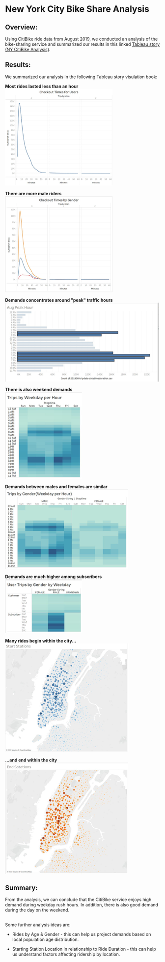 # New York City Bike Share Analysis

## Overview:
Using CitiBike ride data from August 2019, we conducted an analysis of the bike-sharing service and summarized our results in this linked [Tableau story (NY CitiBike Analysis)](https://public.tableau.com/app/profile/ying.ko5568/viz/NYC_Citibike_Challenge_16621374036050/NYCitiBikeAnalysis?publish=yes).  

## Results:
We summarized our analysis in the following Tableau story visulation book:

**Most rides lasted less than an hour**<br>
<img src="images/duration.JPG" width = "350px">

**There are more male riders**<br>
<img src="images/duration-by-gender.JPG" width = "350px">

**Demands concentrates around "peak" traffic hours**<br>
<img src="images/trip-hours.JPG" width = "500px">

**There is also weekend demands**<br>
<img src="images/daily-trip-hours.JPG" width = "250px">

**Demands between males and females are similar**<br>
<img src="images/daily-trip-hours-gen.JPG" width = "400px">

**Demands are much higher among subscribers**<br>
<img src="images/sub-cust-daily-gen.JPG" width = "250px">

**Many rides begin within the city...**<br>
<img src="images/start-stations.JPG" width = "400px">

**...and end within the city**<br>
<img src="images/end-stations.JPG" width = "400px">

## Summary:
From the analysis, we can conclude that the CitiBike service enjoys high demand during weekday rush hours. In addition, there is also good demand during the day on the weekend.<br>
<br>



Some further analysis ideas are: 
* Rides by Age & Gender - this can help us project demands based on local population age distribution.

* Starting Station Location in relationship to Ride Duration - this can help us understand factors affecting ridership by location.
